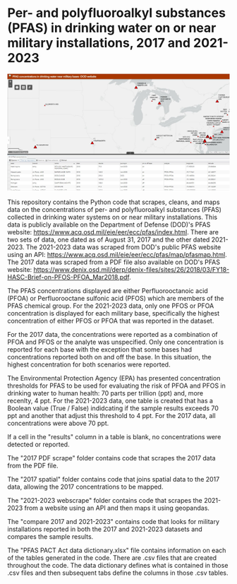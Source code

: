 <h1>Per- and polyfluoroalkyl substances (PFAS) in drinking water on or near military installations, 2017 and 2021-2023</h1>

<img src= 'https://github.com/department-of-veterans-affairs/DAPM-PFAS-PACT-ACT/blob/main/map%202018%20image.JPG'>


This repository contains the Python code that scrapes, cleans, and maps data on the concentrations of per- and polyfluoroalkyl substances (PFAS) collected in drinking water systems on or near military installations. This data is publicly available on the Department of Defense (DOD)'s PFAS website: https://www.acq.osd.mil/eie/eer/ecc/pfas/index.html. There are two sets of data, one dated as of August 31, 2017 and the other dated 2021-2023. The 2021-2023 data was scraped from DOD's public PFAS website using an API: https://www.acq.osd.mil/eie/eer/ecc/pfas/map/pfasmap.html. The 2017 data was scraped from a PDF file also available on DOD's PFAS website: https://www.denix.osd.mil/derp/denix-files/sites/26/2018/03/FY18-HASC-Brief-on-PFOS-PFOA_Mar2018.pdf.

The PFAS concentrations displayed are either Perfluorooctanoic acid (PFOA) or Perfluorooctane sulfonic acid (PFOS) which are members of the PFAS chemical group. For the 2021-2023 data, only one PFOS or PFOA concentration is displayed for each military base, specifically the highest concentration of either PFOS or PFOA that was reported in the dataset. 

For the 2017 data, the concentrations were reported as a combination of PFOA and PFOS or the analyte was unspecified. Only one concentration is reported for each base with the exception that some bases had concentrations reported both on and off the base. In this situation, the highest concentration for both scenarios were reported. 

The Environmental Protection Agency (EPA) has presented concentration thresholds for PFAS to be used for evaluating the risk of PFOA and PFOS in drinking water to human health: 70 parts per trillion (ppt) and, more recenlty, 4 ppt. For the 2021-2023 data, one table is created that has a Boolean value (True / False) indidcating if the sample results exceeds 70 ppt and another that adjust this threshold to 4 ppt. For the 2017 data, all concentrations were above 70 ppt. 
 
If a cell in the "results" column in a table is blank, no concentrations were detected or reported. 

The "2017 PDF scrape" folder contains code that scrapes the 2017 data from the PDF file. 

The "2017 spatial" folder contains code that joins spatial data to the 2017 data, allowing the 2017 concentrations to be mapped. 

The "2021-2023 webscrape" folder contains code that scrapes the 2021-2023 from a website using an API and then maps it using geopandas. 

The "compare 2017 and 2021-2023" contains code that looks for military installations reported in both the 2017 and 2021-2023 datasets and compares the sample results. 


The "PFAS PACT Act data dictionary.xlsx" file contains information on each of the tables generated in the code. There are .csv files that are created throughout the code. The data dictionary defines what is contained in those .csv files and then subsequent tabs define the columns in those .csv tables. 

